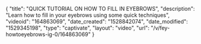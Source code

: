 {
    "title": "QUICK TUTORIAL ON HOW TO FILL IN EYEBROWS",
    "description": "Learn how to fill in your eyebrows using some quick techniques",
    "videoid": "164863069",
    "date_created": "1528842074",
    "date_modified": "1529345198",
    "type": "captivate",
    "layout": "video",
    "url": "\/v\/fey-howtoeyebrows-ig-0\/164863069"
}